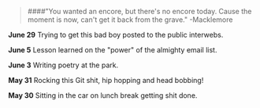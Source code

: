 > ####"You wanted an encore, but there's no encore today. Cause the moment is now, can't get it back from the grave." 
> -Macklemore

**June 29** Trying to get this bad boy posted to the public interwebs.

**June 5** Lesson learned on the "power" of the almighty email list.

**June 3** Writing poetry at the park.

**May 31** Rocking this Git shit, hip hopping and head bobbing!

**May 30** Sitting in the car on lunch break getting shit done.